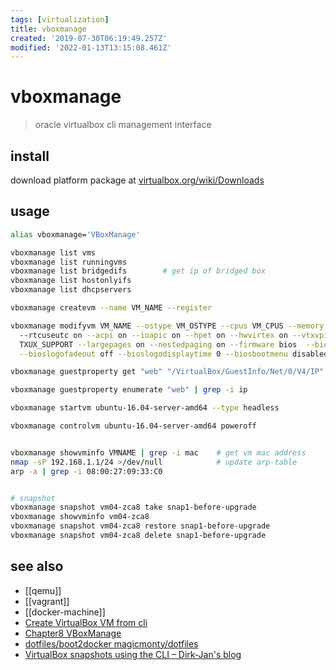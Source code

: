 ```yaml
---
tags: [virtualization]
title: vboxmanage
created: '2019-07-30T06:19:49.257Z'
modified: '2022-01-13T13:15:08.461Z'
---
```


# vboxmanage

> oracle virtualbox cli management interface

## install

download platform package at [virtualbox.org/wiki/Downloads](https://www.virtualbox.org/wiki/Downloads)

## usage

```sh
alias vboxmanage='VBoxManage'

vboxmanage list vms
vboxmanage list runningvms
vboxmanage list bridgedifs        # get ip of bridged box
vboxmanage list hostonlyifs
vboxmanage list dhcpservers

vboxmanage createvm --name VM_NAME --register

vboxmanage modifyvm VM_NAME --ostype VM_OSTYPE --cpus VM_CPUS --memory VM_MEM 
  --rtcuseutc on --acpi on --ioapic on --hpet on --hwvirtex on --vtxvpid on \
  TXUX_SUPPORT --largepages on --nestedpaging on --firmware bios  --bioslogofadein off \
  --bioslogofadeout off --bioslogodisplaytime 0 --biosbootmenu disabled --boot1 dvd0

vboxmanage guestproperty get "web" "/VirtualBox/GuestInfo/Net/0/V4/IP"    # returns the first IP of NIC likely to be NAT 10.0.*.*

vboxmanage guestproperty enumerate "web" | grep -i ip                     # return full list of all available IPs

vboxmanage startvm ubuntu-16.04-server-amd64 --type headless              # start vbox headless

vboxmanage controlvm ubuntu-16.04-server-amd64 poweroff


vboxmanage showvminfo VMNAME | grep -i mac    # get vm mac address
nmap -sP 192.168.1.1/24 >/dev/null            # update arp-table
arp -a | grep -i 08:00:27:09:33:C0


# snapshot
vboxmanage snapshot vm04-zca8 take snap1-before-upgrade
vboxmanage showvminfo vm04-zca8
vboxmanage snapshot vm04-zca8 restore snap1-before-upgrade
vboxmanage snapshot vm04-zca8 delete snap1-before-upgrade
```

## see also

- [[qemu]]
- [[vagrant]]
- [[docker-machine]]
- [Create VirtualBox VM from cli](https://www.perkin.org.uk/posts/create-virtualbox-vm-from-the-command-line.html)
- [Chapter8 VBoxManage](https://www.virtualbox.org/manual/ch08.html)
- [dotfiles/boot2docker magicmonty/dotfiles](https://github.com/magicmonty/dotfiles/blob/master/bin/boot2docker)
- [VirtualBox snapshots using the CLI – Dirk-Jan's blog](http://www.vleeuwen.net/2012/12/virtualbox-snapshots-using-the-cli)
